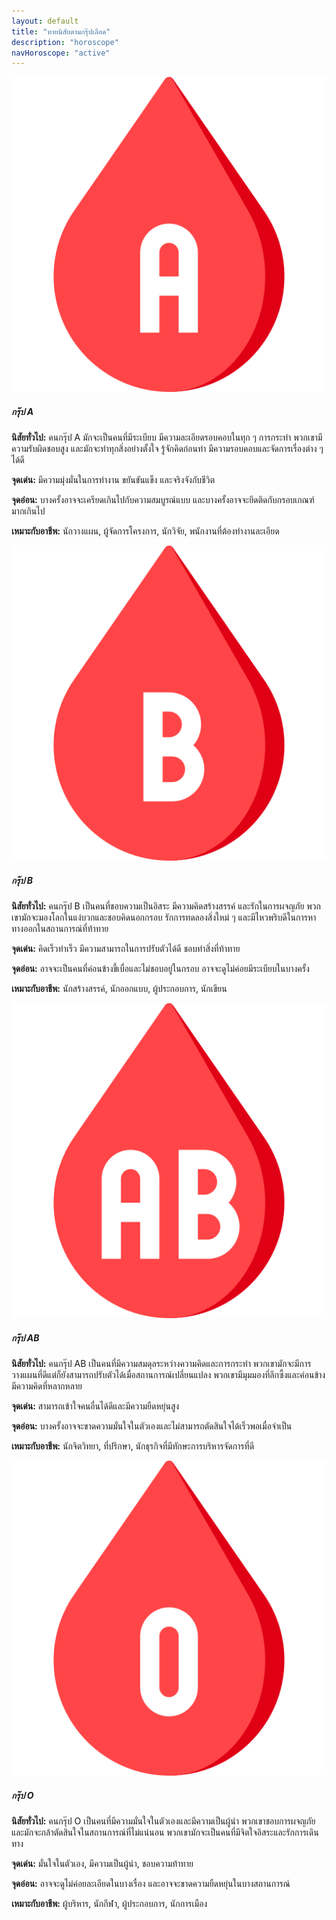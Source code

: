 ```yaml
---
layout: default
title: "ทายนิสัยตามกรุ๊ปเลือด"
description: "horoscope"
navHoroscope: "active"
---
```

<div class="col">
    <div class="card text-center group h-100">
        <img src="/images/blood-type-a.png" class="card-img-top" alt="กรุ๊ป A">
        <div class="card-body">
            <h5 class="card-title">กรุ๊ป A</h5>
            <p class="card-text"><b>นิสัยทั่วไป:</b> คนกรุ๊ป A มักจะเป็นคนที่มีระเบียบ มีความละเอียดรอบคอบในทุก ๆ การกระทำ พวกเขามีความรับผิดชอบสูง และมักจะทำทุกสิ่งอย่างตั้งใจ รู้จักคิดก่อนทำ มีความรอบคอบและจัดการเรื่องต่าง ๆ ได้ดี</p>
            <p class="card-text"><b>จุดเด่น:</b> มีความมุ่งมั่นในการทำงาน ขยันขันแข็ง และจริงจังกับชีวิต</p>
            <p class="card-text"><b>จุดอ่อน:</b> บางครั้งอาจจะเครียดเกินไปกับความสมบูรณ์แบบ และบางครั้งอาจจะยึดติดกับกรอบเกณฑ์มากเกินไป</p>
            <p class="card-text"><b>เหมาะกับอาชีพ:</b> นักวางแผน, ผู้จัดการโครงการ, นักวิจัย, พนักงานที่ต้องทำงานละเอียด</p>
        </div>
    </div>
</div>

<div class="col">
    <div class="card text-center group h-100">
        <img src="/images/blood-type-b.png" class="card-img-top" alt="กรุ๊ป B">
        <div class="card-body">
            <h5 class="card-title">กรุ๊ป B</h5>
            <p class="card-text"><b>นิสัยทั่วไป:</b> คนกรุ๊ป B เป็นคนที่ชอบความเป็นอิสระ มีความคิดสร้างสรรค์ และรักในการผจญภัย พวกเขามักจะมองโลกในแง่บวกและชอบคิดนอกกรอบ รักการทดลองสิ่งใหม่ ๆ และมีไหวพริบดีในการหาทางออกในสถานการณ์ที่ท้าทาย</p>
            <p class="card-text"><b>จุดเด่น:</b> คิดเร็วทำเร็ว มีความสามารถในการปรับตัวได้ดี ชอบทำสิ่งที่ท้าทาย</p>
            <p class="card-text"><b>จุดอ่อน:</b> อาจจะเป็นคนที่ค่อนข้างขี้เบื่อและไม่ชอบอยู่ในกรอบ อาจจะดูไม่ค่อยมีระเบียบในบางครั้ง</p>
            <p class="card-text"><b>เหมาะกับอาชีพ:</b> นักสร้างสรรค์, นักออกแบบ, ผู้ประกอบการ, นักเขียน</p>
        </div>
    </div>
</div>

<div class="col">
    <div class="card text-center group h-100">
        <img src="/images/blood-type-ab.png" class="card-img-top" alt="กรุ๊ป AB">
        <div class="card-body">
            <h5 class="card-title">กรุ๊ป AB</h5>
            <p class="card-text"><b>นิสัยทั่วไป:</b> คนกรุ๊ป AB เป็นคนที่มีความสมดุลระหว่างความคิดและการกระทำ พวกเขามักจะมีการวางแผนที่ดีแต่ก็ยังสามารถปรับตัวได้เมื่อสถานการณ์เปลี่ยนแปลง พวกเขามีมุมมองที่ลึกซึ้งและค่อนข้างมีความคิดที่หลากหลาย</p>
            <p class="card-text"><b>จุดเด่น:</b> สามารถเข้าใจคนอื่นได้ดีและมีความยืดหยุ่นสูง</p>
            <p class="card-text"><b>จุดอ่อน:</b> บางครั้งอาจจะขาดความมั่นใจในตัวเองและไม่สามารถตัดสินใจได้เร็วพอเมื่อจำเป็น</p>
            <p class="card-text"><b>เหมาะกับอาชีพ:</b> นักจิตวิทยา, ที่ปรึกษา, นักธุรกิจที่มีทักษะการบริหารจัดการที่ดี</p>
        </div>
    </div>
</div>

<div class="col">
    <div class="card text-center group h-100">
        <img src="/images/blood-type-o.png" class="card-img-top" alt="กรุ๊ป O">
        <div class="card-body">
            <h5 class="card-title">กรุ๊ป O</h5>
            <p class="card-text"><b>นิสัยทั่วไป:</b> คนกรุ๊ป O เป็นคนที่มีความมั่นใจในตัวเองและมีความเป็นผู้นำ พวกเขาชอบการผจญภัยและมักจะกล้าตัดสินใจในสถานการณ์ที่ไม่แน่นอน พวกเขามักจะเป็นคนที่มีจิตใจอิสระและรักการเดินทาง</p>
            <p class="card-text"><b>จุดเด่น:</b> มั่นใจในตัวเอง, มีความเป็นผู้นำ, ชอบความท้าทาย</p>
            <p class="card-text"><b>จุดอ่อน:</b> อาจจะดูไม่ค่อยละเอียดในบางเรื่อง และอาจจะขาดความยืดหยุ่นในบางสถานการณ์</p>
            <p class="card-text"><b>เหมาะกับอาชีพ:</b> ผู้บริหาร, นักกีฬา, ผู้ประกอบการ, นักการเมือง</p>
        </div>
    </div>
</div>